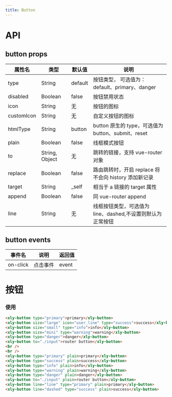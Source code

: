 ```yaml
---
title: Button
---
```


# API

## button props

| 属性名     | 类型           | 默认值  | 说明                                                       |
| ---------- | -------------- | ------- | ---------------------------------------------------------- |
| type       | String         | default | 按钮类型， 可选值为：default、primary、danger              |
| disabled   | Boolean        | false   | 按钮禁用状态                                               |
| icon       | String         | 无      | 按钮的图标                                                 |
| customIcon | String         | 无      | 自定义按钮的图标                                           |
| htmlType   | String         | button  | button 原生的 type，可选值为 button、submit、reset         |
| plain      | Boolean        | false   | 线框模式按钮                                               |
| to         | String, Object | 无      | 跳转的链接，支持 vue-router 对象                           |
| replace    | Boolean        | false   | 路由跳转时，开启 replace 将不会向 history 添加新记录       |
| target     | String         | \_self  | 相当于 a 链接的 target 属性                                |
| append     | Boolean        | false   | 同 vue-router append                                       |
| line       | String         | 无      | 线框按钮类型，可选值为 line、dashed,不设置则默认为正常按钮 |

## button events

| 事件名   | 说明     | 返回值 |
| -------- | -------- | ------ |
| on-click | 点击事件 | event  |

# 按钮

### 使用

```html
<xly-button type="primary">primary</xly-button>
<xly-button size="large" icon="user_line" type="success">success</xly-button>
<xly-button size="small" type="info">info</xly-button>
<xly-button size="mini" type="warning">warning</xly-button>
<xly-button type="danger">danger</xly-button>
<xly-button to="./input">router button</xly-button>
<br />
<br />
<xly-button type="primary" plain>primary</xly-button>
<xly-button type="success" plain>success</xly-button>
<xly-button type="info" plain>info</xly-button>
<xly-button type="warning" plain>warning</xly-button>
<xly-button type="danger" plain>danger</xly-button>
<xly-button to="./input" plain>router button</xly-button>
<xly-button line="line" type="primary" plain>primary</xly-button>
<xly-button line="dashed" type="success" plain>success</xly-button>
```
